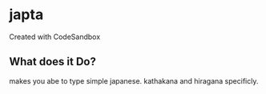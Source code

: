 # japta
Created with CodeSandbox

## What does it Do?

makes you abe to type simple japanese. kathakana and hiragana specificly. 
